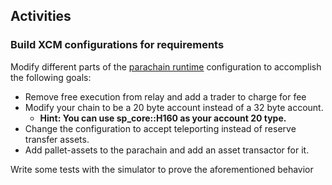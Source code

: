 ## Activities

### Build XCM configurations for requirements

Modify different parts of the [parachain runtime](../xcm-related-code/xcm-simulator-for-exercises/src/parachain.rs) configuration to accomplish the following goals:

- Remove free execution from relay and add a trader to charge for fee
- Modify your chain to be a 20 byte account instead of a 32 byte account.
  - **Hint: You can use sp_core::H160 as your account 20 type.**
- Change the configuration to accept teleporting instead of reserve transfer assets.
- Add pallet-assets to the parachain and add an asset transactor for it.

Write some tests with the simulator to prove the aforementioned behavior
